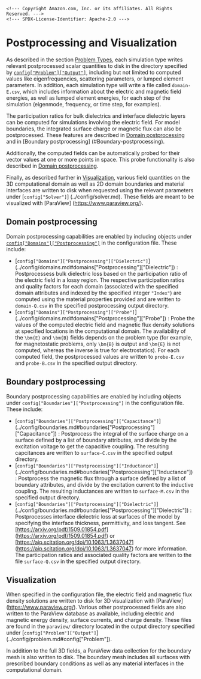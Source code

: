 ```@raw html
<!--- Copyright Amazon.com, Inc. or its affiliates. All Rights Reserved. --->
<!--- SPDX-License-Identifier: Apache-2.0 --->
```

# Postprocessing and Visualization

As described in the section [Problem Types](problem.md), each simulation type writes
relevant postprocessed scalar quantities to disk in the directory specified by
[`config["Problem"]["Output"]`](../config/problem.md#config%5B%22Problem%22%5D), including
but not limited to computed values like eigenfrequencies, scattering parameters, or lumped
element parameters. In addition, each simulation type will write a file called
`domain-E.csv`, which includes information about the electric and magnetic field energies,
as well as lumped element energies, for each step of the simulation (eigenmode, frequency,
or time step, for examples).

The participation ratios for bulk dielectrics and interface dielectric layers can be
computed for simulations involving the electric field. For model boundaries, the integrated
surface charge or magnetic flux can also be postprocessed. These features are described
in [Domain postprocessing](#Domain-postprocessing) and in [Boundary postprocessing]
(#Boundary-postprocessing).

Additionally, the computed fields can be automatically probed for their vector values at one
or more points in space. This probe functionality is also described in
[Domain postprocessing](#Domain-postprocessing).

Finally, as described further in [Visualization](#Visualization), various field quantities
on the 3D computational domain as well as 2D domain boundaries and material interfaces are
written to disk when requested using the relevant parameters under [`config["Solver"]`]
(../config/solver.md). These fields are meant to be visualized with [ParaView]
(https://www.paraview.org/).

## Domain postprocessing

Domain postprocessing capabilities are enabled by including objects under
[`config["Domains"]["Postprocessing"]`](../config/domains.md) in the configuration file.
These include:

  - [`config["Domains"]["Postprocessing"]["Dielectric"]`]
    (../config/domains.md#domains["Postprocessing"]["Dielectric"]) :  Postprocessess bulk
    dielectric loss based on the participation ratio of the electric field in a lossy
    region. The respective participation ratios and quality factors for each domain
    (associated with the specified domain attributes and indexed by the specified integer
    `"Index"`) are computed using the material properties provided and are written to
    `domain-Q.csv` in the specified postprocessing output directory.
  - [`config["Domains"]["Postprocessing"]["Probe"]`]
    (../config/domains.md#domains["Postprocessing"]["Probe"]) :  Probe the values of the
    computed electric field and magnetic flux density solutions at specified locations in
    the computational domain. The availability of the ``\bm{E}`` and ``\bm{B}`` fields
    depends on the problem type (for example, for magnetostatic problems, only ``\bm{B}``
    is output and ``\bm{E}`` is not computed, whereas the inverse is true for
    electrostatics). For each computed field, the postprocessed values are written to
    `probe-E.csv` and `probe-B.csv` in the specified output directory.

## Boundary postprocessing

Boundary postprocessing capabilities are enabled by including objects under
`config["Boundaries"]["Postprocessing"]` in the configuration file. These include:

  - [`config["Boundaries"]["Postprocessing"]["Capacitance"]`]
    (../config/boundaries.md#boundaries["Postprocessing"]["Capacitance"]) :  Postprocess the
    integral of the surface charge on a surface defined by a list of boundary attributes,
    and divide by the excitation voltage to get the capacitive coupling. The resulting
    capcitances are written to `surface-C.csv` in the specified output directory.
  - [`config["Boundaries"]["Postprocessing"]["Inductance"]`]
    (../config/boundaries.md#boundaries["Postprocessing"]["Inductance"]) :  Postprocess the
    magnetic flux through a surface defined by a list of boundary attributes, and divide by
    the excitation current to the inductive coupling. The resulting inductances are written
    to `surface-M.csv` in the specified output directory.
  - [`config["Boundaries"]["Postprocessing"]["Dielectric"]`]
    (../config/boundaries.md#boundaries["Postprocessing"]["Dielectric"]) :  Postprocesses
    interface dielectric loss at surfaces of the model by specifying the interface
    thickness, permittivity, and loss tangent. See [https://arxiv.org/pdf/1509.01854.pdf]
    (https://arxiv.org/pdf/1509.01854.pdf) or
    [https://aip.scitation.org/doi/10.1063/1.3637047]
    (https://aip.scitation.org/doi/10.1063/1.3637047) for more information. The
    participation ratios and associated quality factors are written to the file
    `surface-Q.csv` in the specified output directory.

## Visualization

When specified in the configuration file, the electric field and magnetic flux density
solutions are written to disk for 3D visualization with [ParaView]
(https://www.paraview.org/). Various other postprocessed fields are also written to the
ParaView database as available, including electric and magnetic energy density, surface
currents, and charge density. These files are found in the `paraview/` directory located in
the output directory specified under [`config["Problem"]["Output"]`]
(../config/problem.md#config["Problem"]).

In addition to the full 3D fields, a ParaView data collection for the boundary mesh is also
written to disk. The boundary mesh includes all surfaces with prescribed boundary
conditions as well as any material interfaces in the computational domain.
